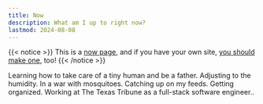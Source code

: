 ```yaml
---
title: Now
description: What am I up to right now?
lastmod: 2024-08-08
---
```


{{< notice >}}
This is a [now page](https://nownownow.com/about), and if you have your own site, [you should make one](https://nownownow.com/about), too!
{{< /notice >}}

Learning how to take care of a tiny human and be a father. Adjusting to the humidity. In a war with mosquitoes. Catching up on my feeds. Getting organized. Working at The Texas Tribune as a full-stack software engineer..
